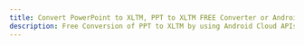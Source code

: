 ---title: Convert PowerPoint to XLTM, PPT to XLTM FREE Converter or Android SDKdescription: Free Conversion of PPT to XLTM by using Android Cloud APIs & SDKs. Also Create, Edit & Render Microsoft Word & OpenOffice documents in the Cloud.---